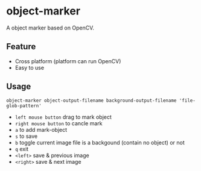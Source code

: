 # object-marker

A object marker based on OpenCV.

## Feature

- Cross platform (platform can run OpenCV)
- Easy to use

## Usage

`object-marker object-output-filename background-output-filename 'file-glob-pattern'`

- `left mouse button` drag to mark object
- `right mouse button` to cancle mark
- `a` to add mark-object
- `s` to save
- `b` toggle current image file is a backgound (contain no object) or not
- `q` exit
- `<left>` save & previous image
- `<right>` save & next image
